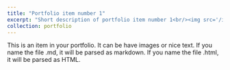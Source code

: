 ```yaml
---
title: "Portfolio item number 1"
excerpt: "Short description of portfolio item number 1<br/><img src='/images/ava-sihub.jpg'>"
collection: portfolio
---
```


This is an item in your portfolio. It can be have images or nice text. If you name the file .md, it will be parsed as markdown. If you name the file .html, it will be parsed as HTML. 
